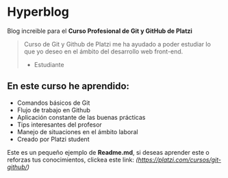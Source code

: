 # Hyperblog
Blog increible para el **Curso Profesional de Git y GitHub de Platzi**
>  Curso de Git y Github de Platzi me ha ayudado a poder estudiar lo que yo deseo en el ámbito del desarrollo web front-end.
> - Estudiante

## En este curso he aprendido:
- Comandos básicos de Git
- Flujo de trabajo en Github
- Aplicación constante de las buenas prácticas
- Tips interesantes del profesor
- Manejo de situaciones en el ámbito laboral
- Creado por Platzi student

Este es un pequeño ejemplo de **Readme.md**, si deseas aprender este o reforzas tus conocimientos, clickea este link: *(https://platzi.com/cursos/git-github/)*
